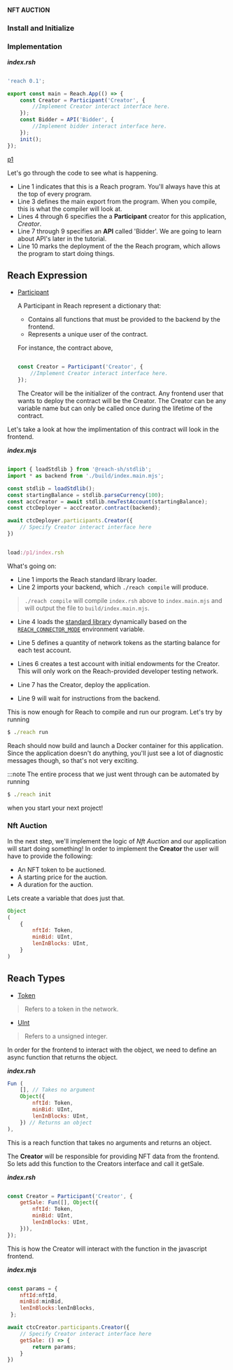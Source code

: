 #### NFT AUCTION

### Install and Initialize

### Implementation

___index.rsh___
```javascript

'reach 0.1';

export const main = Reach.App(() => {
    const Creator = Participant('Creator', {
        //Implement Creator interact interface here.
    });
    const Bidder = API('Bidder', {
        //Implement bidder interact interface here.
    });
    init();
});

```

[p1](https://github.com/BMscis/reach-tutorial/blob/c015831fc80c393577be2d39427e826ead32b3e7/Documentation/Tutorial/p1/index.rsh)

Let's go through the code to see what is happening.

+ Line 1 indicates that this is a Reach program.
You'll always have this at the top of every program.
+ Line 3 defines the main export from the program.
When you compile, this is what the compiler will look at.
+ Lines 4 through 6 specifies the a **Participant** creator for this application, _Creator_.
+ Line 7 through 9 specifies an **API** called 'Bidder'. We are going to learn about API's later in the tutorial.
+  Line 10 marks the deployment of the the Reach program, which allows the program to start doing things.

## Reach Expression
- [Participant](https://docs.reach.sh/rsh/appinit/#rsh_Participant)
        
    A Participant in Reach represent a dictionary that: 
    + Contains all functions that must be provided to the backend by the frontend.
    + Represents a unique user of the contract.

    For instance, the contract above,

    ```javascript

    const Creator = Participant('Creator', {
        //Implement Creator interact interface here.
    });

    ```

    The Creator will be the initializer of the contract. Any frontend user that wants to deploy the contract will be the Creator.
    The Creator can be any variable name but can only be called once during the lifetime of the contract.

Let's take a look at how the implimentation of this contract will look in the frontend.

___index.mjs___
```javascript

import { loadStdlib } from '@reach-sh/stdlib';
import * as backend from './build/index.main.mjs';

const stdlib = loadStdlib();
const startingBalance = stdlib.parseCurrency(100);
const accCreator = await stdlib.newTestAccount(startingBalance);
const ctcDeployer = accCreator.contract(backend);

await ctcDeployer.participants.Creator({
    // Specify Creator interact interface here
})

```

```javascript

load:/p1/index.rsh

```
What's going on:

+ Line 1 imports the Reach standard library loader.
+ Line 2 imports your backend, which `./reach compile` will produce.

> `./reach compile` will compile `index.rsh` above to `index.main.mjs` and will output the file to `build/index.main.mjs`.

+ Line 4 loads the [standard library](https://docs.reach.sh/frontend/#ref-frontends-js-loader) dynamically based on the [`REACH_CONNECTOR_MODE`](https://docs.reach.sh/tool/#cmd_REACH_CONNECTOR_MODE) environment variable.

+ Line 5 defines a quantity of network tokens as the starting balance for each test account.
+ Lines 6 creates a test account with initial endowments for the Creator.
This will only work on the Reach-provided developer testing network.

+ Line 7 has the Creator, deploy the application.
+ Line 9 will wait for instructions from the backend.

This is now enough for Reach to compile and run our program. Let's try by running

```cmd
$ ./reach run
```

Reach should now build and launch a Docker container for this application.
Since the application doesn't do anything, you'll just see a lot of diagnostic messages though, so that's not very exciting.

:::note
The entire process that we just went through can be automated by running 
```cmd
$ ./reach init
```
 when you start your next project!

### Nft Auction

In the next step, we'll implement the logic of _Nft Auction_ and our application will start doing something!
In order to implement the **Creator** the user will have to provide the following:
+ An NFT token to be auctioned.
+ A starting price for the auction.
+ A duration for the auction.

Lets create a variable that does just that.

```javascript
Object
(
    {
        nftId: Token,
        minBid: UInt,
        lenInBlocks: UInt,
    }
)
```

## Reach Types
- [Token](https://docs.reach.sh/compute/types/#rsh_Token) 
> Refers to a token in the network.

- [UInt](https://docs.reach.sh/compute/types/#rsh_UInt) 

> Refers to a unsigned integer.

In order for the frontend to interact with the object, we need to define an async function that returns the object.

___index.rsh___

```javascript
Fun (
    [], // Takes no argument
    Object({
        nftId: Token,
        minBid: UInt,
        lenInBlocks: UInt,
    }) // Returns an object
),
```
This is a reach function that takes no arguments and returns an object.

The **Creator** will be responsible for providing NFT data from the frontend. So lets add this function to the Creators interface and call it getSale.

___index.rsh___

```javascript

const Creator = Participant('Creator', {
    getSale: Fun([], Object({
        nftId: Token,
        minBid: UInt,
        lenInBlocks: UInt,
    })),
});

```

This is how the Creator will interact with the function in the javascript frontend.

___index.mjs___

```javascript

const params = { 
    nftId:nftId,
    minBid:minBid,
    lenInBlocks:lenInBlocks,
 };

await ctcCreator.participants.Creator({
    // Specify Creator interact interface here
    getSale: () => {
        return params;
    }
})

```

